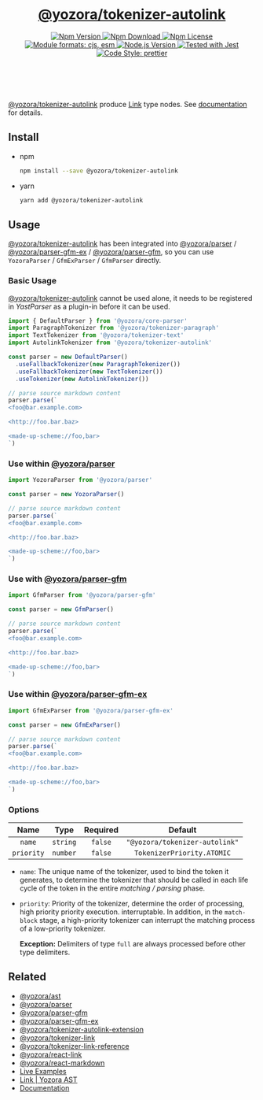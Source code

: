 <!-- :begin use tokenizer/banner -->

<header>
  <h1 align="center">
    <a href="https://github.com/yozorajs/yozora/tree/v2.1.5/tokenizers/autolink#readme">@yozora/tokenizer-autolink</a>
  </h1>
  <div align="center">
    <a href="https://www.npmjs.com/package/@yozora/tokenizer-autolink">
      <img
        alt="Npm Version"
        src="https://img.shields.io/npm/v/@yozora/tokenizer-autolink.svg"
      />
    </a>
    <a href="https://www.npmjs.com/package/@yozora/tokenizer-autolink">
      <img
        alt="Npm Download"
        src="https://img.shields.io/npm/dm/@yozora/tokenizer-autolink.svg"
      />
    </a>
    <a href="https://www.npmjs.com/package/@yozora/tokenizer-autolink">
      <img
        alt="Npm License"
        src="https://img.shields.io/npm/l/@yozora/tokenizer-autolink.svg"
      />
    </a>
    <a href="#install">
      <img
        alt="Module formats: cjs, esm"
        src="https://img.shields.io/badge/module_formats-cjs%2C%20esm-green.svg"
      />
    </a>
    <a href="https://github.com/nodejs/node">
      <img
        alt="Node.js Version"
        src="https://img.shields.io/node/v/@yozora/tokenizer-autolink"
      />
    </a>
    <a href="https://github.com/facebook/jest">
      <img
        alt="Tested with Jest"
        src="https://img.shields.io/badge/tested_with-jest-9c465e.svg"
      />
    </a>
    <a href="https://github.com/prettier/prettier">
      <img
        alt="Code Style: prettier"
        src="https://img.shields.io/badge/code_style-prettier-ff69b4.svg?style=flat-square"
      />
    </a>
  </div>
</header>
<br/>

<!-- :end -->

[@yozora/tokenizer-autolink] produce [Link][node-type] type nodes.
See [documentation][docpage] for details.

<!-- :begin use tokenizer/usage -->

## Install

* npm

  ```bash
  npm install --save @yozora/tokenizer-autolink
  ```

* yarn

  ```bash
  yarn add @yozora/tokenizer-autolink
  ```


## Usage

[@yozora/tokenizer-autolink][] has been integrated into [@yozora/parser][] / [@yozora/parser-gfm-ex][] / [@yozora/parser-gfm][],
so you can use `YozoraParser` / `GfmExParser` / `GfmParser` directly.

### Basic Usage

[@yozora/tokenizer-autolink][] cannot be used alone, it needs to be
registered in *YastParser* as a plugin-in before it can be used.

```typescript {4,9}
import { DefaultParser } from '@yozora/core-parser'
import ParagraphTokenizer from '@yozora/tokenizer-paragraph'
import TextTokenizer from '@yozora/tokenizer-text'
import AutolinkTokenizer from '@yozora/tokenizer-autolink'

const parser = new DefaultParser()
  .useFallbackTokenizer(new ParagraphTokenizer())
  .useFallbackTokenizer(new TextTokenizer())
  .useTokenizer(new AutolinkTokenizer())

// parse source markdown content
parser.parse(`
<foo@bar.example.com>

<http://foo.bar.baz>

<made-up-scheme://foo,bar>
`)
```

### Use within [@yozora/parser][]

```typescript
import YozoraParser from '@yozora/parser'

const parser = new YozoraParser()

// parse source markdown content
parser.parse(`
<foo@bar.example.com>

<http://foo.bar.baz>

<made-up-scheme://foo,bar>
`)
```

### Use with [@yozora/parser-gfm][]

```typescript
import GfmParser from '@yozora/parser-gfm'

const parser = new GfmParser()

// parse source markdown content
parser.parse(`
<foo@bar.example.com>

<http://foo.bar.baz>

<made-up-scheme://foo,bar>
`)
```

### Use within [@yozora/parser-gfm-ex][]

```typescript
import GfmExParser from '@yozora/parser-gfm-ex'

const parser = new GfmExParser()

// parse source markdown content
parser.parse(`
<foo@bar.example.com>

<http://foo.bar.baz>

<made-up-scheme://foo,bar>
`)
```

### Options

Name              | Type        | Required  | Default
:----------------:|:-----------:|:---------:|:--------------:
`name`            | `string`    | `false`   | `"@yozora/tokenizer-autolink"`
`priority`        | `number`    | `false`   | `TokenizerPriority.ATOMIC`

* `name`: The unique name of the tokenizer, used to bind the token it generates,
  to determine the tokenizer that should be called in each life cycle of the
  token in the entire *matching / parsing* phase.

* `priority`: Priority of the tokenizer, determine the order of processing,
  high priority priority execution. interruptable. In addition, in the `match-block`
  stage, a high-priority tokenizer can interrupt the matching process of a
  low-priority tokenizer.

  **Exception:** Delimiters of type `full` are always processed before other type
  delimiters.



<!-- :end -->

## Related


* [@yozora/ast][]
* [@yozora/parser][]
* [@yozora/parser-gfm][]
* [@yozora/parser-gfm-ex][]
* [@yozora/tokenizer-autolink-extension][]
* [@yozora/tokenizer-link][]
* [@yozora/tokenizer-link-reference][]
* [@yozora/react-link][]
* [@yozora/react-markdown][]
* [Live Examples][live-examples]
* [Link | Yozora AST][node-type]
* [Documentation][docpage]

[node-type]: http://yozora.guanghechen.com/docs/package/ast#link

<!-- :begin use tokenizer/definitions -->

[live-examples]: https://yozora.guanghechen.com/docs/package/tokenizer-autolink#live-examples
[docpage]: https://yozora.guanghechen.com/docs/package/tokenizer-autolink
[homepage]: https://github.com/yozorajs/yozora/tree/v2.1.5/tokenizers/autolink#readme
[gfm-spec]: https://github.github.com/gfm
[mdast-homepage]: https://github.com/syntax-tree/mdast

[@yozora/ast]:                                https://github.com/yozorajs/yozora/tree/v2.1.5/packages/ast#readme
[@yozora/ast-util]:                           https://github.com/yozorajs/yozora/tree/v2.1.5/packages/ast-util#readme
[@yozora/character]:                          https://github.com/yozorajs/yozora/tree/v2.1.5/packages/character#readme
[@yozora/eslint-config]:                      https://github.com/yozorajs/yozora/tree/release-2.x.x/packages/eslint-config#readme
[@yozora/core-parser]:                        https://github.com/yozorajs/yozora/tree/v2.1.5/packages/core-parser#readme
[@yozora/core-tokenizer]:                     https://github.com/yozorajs/yozora/tree/v2.1.5/packages/core-tokenizer#readme
[@yozora/invariant]:                          https://github.com/yozorajs/yozora/tree/v2.1.5/packages/invariant#readme
[@yozora/jest-for-tokenizer]:                 https://github.com/yozorajs/yozora/tree/release-2.x.x/packages/jest-for-tokenizer#readme
[@yozora/parser]:                             https://github.com/yozorajs/yozora/tree/v2.1.5/packages/parser#readme
[@yozora/parser-gfm]:                         https://github.com/yozorajs/yozora/tree/v2.1.5/packages/parser-gfm#readme
[@yozora/parser-gfm-ex]:                      https://github.com/yozorajs/yozora/tree/v2.1.5/packages/parser-gfm-ex#readme
[@yozora/template-tokenizer]:                 https://github.com/yozorajs/yozora/tree/release-2.x.x/packages/template-tokenizer#readme
[@yozora/tokenizer-admonition]:               https://github.com/yozorajs/yozora/tree/v2.1.5/tokenizers/admonition#readme
[@yozora/tokenizer-autolink]:                 https://github.com/yozorajs/yozora/tree/v2.1.5/tokenizers/autolink#readme
[@yozora/tokenizer-autolink-extension]:       https://github.com/yozorajs/yozora/tree/v2.1.5/tokenizers/autolink-extension#readme
[@yozora/tokenizer-blockquote]:               https://github.com/yozorajs/yozora/tree/v2.1.5/tokenizers/blockquote#readme
[@yozora/tokenizer-break]:                    https://github.com/yozorajs/yozora/tree/v2.1.5/tokenizers/break#readme
[@yozora/tokenizer-definition]:               https://github.com/yozorajs/yozora/tree/v2.1.5/tokenizers/definition#readme
[@yozora/tokenizer-delete]:                   https://github.com/yozorajs/yozora/tree/v2.1.5/tokenizers/delete#readme
[@yozora/tokenizer-ecma-import]:              https://github.com/yozorajs/yozora/tree/v2.1.5/tokenizers/ecma-import#readme
[@yozora/tokenizer-emphasis]:                 https://github.com/yozorajs/yozora/tree/v2.1.5/tokenizers/emphasis#readme
[@yozora/tokenizer-fenced-block]:             https://github.com/yozorajs/yozora/tree/v2.1.5/tokenizers/fenced-block#readme
[@yozora/tokenizer-fenced-code]:              https://github.com/yozorajs/yozora/tree/v2.1.5/tokenizers/fenced-code#readme
[@yozora/tokenizer-footnote]:                 https://github.com/yozorajs/yozora/tree/v2.1.5/tokenizers/footnote#readme
[@yozora/tokenizer-footnote-definition]:      https://github.com/yozorajs/yozora/tree/v2.1.5/tokenizers/footnote-definition#readme
[@yozora/tokenizer-footnote-reference]:       https://github.com/yozorajs/yozora/tree/v2.1.5/tokenizers/footnote-reference#readme
[@yozora/tokenizer-heading]:                  https://github.com/yozorajs/yozora/tree/v2.1.5/tokenizers/heading#readme
[@yozora/tokenizer-html-block]:               https://github.com/yozorajs/yozora/tree/v2.1.5/tokenizers/html-block#readme
[@yozora/tokenizer-html-inline]:              https://github.com/yozorajs/yozora/tree/v2.1.5/tokenizers/html-inline#readme
[@yozora/tokenizer-image]:                    https://github.com/yozorajs/yozora/tree/v2.1.5/tokenizers/image#readme
[@yozora/tokenizer-image-reference]:          https://github.com/yozorajs/yozora/tree/v2.1.5/tokenizers/image-reference#readme
[@yozora/tokenizer-indented-code]:            https://github.com/yozorajs/yozora/tree/v2.1.5/tokenizers/indented-code#readme
[@yozora/tokenizer-inline-code]:              https://github.com/yozorajs/yozora/tree/v2.1.5/tokenizers/inline-code#readme
[@yozora/tokenizer-inline-math]:              https://github.com/yozorajs/yozora/tree/v2.1.5/tokenizers/inline-math#readme
[@yozora/tokenizer-link]:                     https://github.com/yozorajs/yozora/tree/v2.1.5/tokenizers/link#readme
[@yozora/tokenizer-link-reference]:           https://github.com/yozorajs/yozora/tree/v2.1.5/tokenizers/link-reference#readme
[@yozora/tokenizer-list]:                     https://github.com/yozorajs/yozora/tree/v2.1.5/tokenizers/list#readme
[@yozora/tokenizer-math]:                     https://github.com/yozorajs/yozora/tree/v2.1.5/tokenizers/math#readme
[@yozora/tokenizer-paragraph]:                https://github.com/yozorajs/yozora/tree/v2.1.5/tokenizers/paragraph#readme
[@yozora/tokenizer-setext-heading]:           https://github.com/yozorajs/yozora/tree/v2.1.5/tokenizers/setext-heading#readme
[@yozora/tokenizer-table]:                    https://github.com/yozorajs/yozora/tree/v2.1.5/tokenizers/table#readme
[@yozora/tokenizer-text]:                     https://github.com/yozorajs/yozora/tree/v2.1.5/tokenizers/text#readme
[@yozora/tokenizer-thematic-break]:           https://github.com/yozorajs/yozora/tree/v2.1.5/tokenizers/thematic-break#readme

[@yozora/react-admonition]:                   https://github.com/yozorajs/yozora-react/tree/main/packages/admonition#readme
[@yozora/react-blockquote]:                   https://github.com/yozorajs/yozora-react/tree/main/packages/blockquote#readme
[@yozora/react-break]:                        https://github.com/yozorajs/yozora-react/tree/main/packages/break#readme
[@yozora/react-delete]:                       https://github.com/yozorajs/yozora-react/tree/main/packages/delete#readme
[@yozora/react-emphasis]:                     https://github.com/yozorajs/yozora-react/tree/main/packages/emphasis#readme
[@yozora/react-code]:                         https://github.com/yozorajs/yozora-react/tree/main/packages/code#readme
[@yozora/react-code-live]:                    https://github.com/yozorajs/yozora-react/tree/main/packages/code-live#readme
[@yozora/react-footnote-definitions]:         https://github.com/yozorajs/yozora-react/tree/main/packages/footnote-definitions#readme
[@yozora/react-footnote-reference]:           https://github.com/yozorajs/yozora-react/tree/main/packages/footnote-reference#readme
[@yozora/react-heading]:                      https://github.com/yozorajs/yozora-react/tree/main/packages/heading#readme
[@yozora/react-image]:                        https://github.com/yozorajs/yozora-react/tree/main/packages/image#readme
[@yozora/react-inline-code]:                  https://github.com/yozorajs/yozora-react/tree/main/packages/inline-code#readme
[@yozora/react-inline-math]:                  https://github.com/yozorajs/yozora-react/tree/main/packages/inline-math#readme
[@yozora/react-link]:                         https://github.com/yozorajs/yozora-react/tree/main/packages/link#readme
[@yozora/react-list]:                         https://github.com/yozorajs/yozora-react/tree/main/packages/list#readme
[@yozora/react-list-item]:                    https://github.com/yozorajs/yozora-react/tree/main/packages/list-item#readme
[@yozora/react-markdown]:                     https://github.com/yozorajs/yozora-react/tree/main/packages/markdown#readme
[@yozora/react-math]:                         https://github.com/yozorajs/yozora-react/tree/main/packages/math#readme
[@yozora/react-paragraph]:                    https://github.com/yozorajs/yozora-react/tree/main/packages/paragraph#readme
[@yozora/react-strong]:                       https://github.com/yozorajs/yozora-react/tree/main/packages/strong#readme
[@yozora/react-table]:                        https://github.com/yozorajs/yozora-react/tree/main/packages/table#readme
[@yozora/react-text]:                         https://github.com/yozorajs/yozora-react/tree/main/packages/text#readme
[@yozora/react-thematic-break]:               https://github.com/yozorajs/yozora-react/tree/main/packages/thematic-break#readme

[doc-live-examples/gfm]:                      https://yozora.guanghechen.com/docs/example/gfm
[doc-@yozora/ast]:                            https://yozora.guanghechen.com/docs/package/ast
[doc-@yozora/ast-util]:                       https://yozora.guanghechen.com/docs/package/ast-util
[doc-@yozora/core-parser]:                    https://yozora.guanghechen.com/docs/package/core-parser
[doc-@yozora/core-tokenizer]:                 https://yozora.guanghechen.com/docs/package/core-tokenizer
[doc-@yozora/parser]:                         https://yozora.guanghechen.com/docs/package/parser
[doc-@yozora/parser-gfm]:                     https://yozora.guanghechen.com/docs/package/parser-gfm
[doc-@yozora/parser-gfm-ex]:                  https://yozora.guanghechen.com/docs/package/parser-gfm-ex
[doc-@yozora/tokenizer-admonition]:           https://yozora.guanghechen.com/docs/package/tokenizer-admonition
[doc-@yozora/tokenizer-autolink]:             https://yozora.guanghechen.com/docs/package/tokenizer-autolink
[doc-@yozora/tokenizer-autolink-extension]:   https://yozora.guanghechen.com/docs/package/tokenizer-autolink-extension
[doc-@yozora/tokenizer-blockquote]:           https://yozora.guanghechen.com/docs/package/tokenizer-blockquote
[doc-@yozora/tokenizer-break]:                https://yozora.guanghechen.com/docs/package/tokenizer-break
[doc-@yozora/tokenizer-delete]:               https://yozora.guanghechen.com/docs/package/tokenizer-delete
[doc-@yozora/tokenizer-emphasis]:             https://yozora.guanghechen.com/docs/package/tokenizer-emphasis
[doc-@yozora/tokenizer-fenced-code]:          https://yozora.guanghechen.com/docs/package/tokenizer-fenced-code
[doc-@yozora/tokenizer-heading]:              https://yozora.guanghechen.com/docs/package/tokenizer-heading
[doc-@yozora/tokenizer-html-block]:           https://yozora.guanghechen.com/docs/package/tokenizer-html-block
[doc-@yozora/tokenizer-html-inline]:          https://yozora.guanghechen.com/docs/package/tokenizer-html-inline
[doc-@yozora/tokenizer-image]:                https://yozora.guanghechen.com/docs/package/tokenizer-image
[doc-@yozora/tokenizer-image-reference]:      https://yozora.guanghechen.com/docs/package/tokenizer-image-reference
[doc-@yozora/tokenizer-indented-code]:        https://yozora.guanghechen.com/docs/package/tokenizer-indented-code
[doc-@yozora/tokenizer-inline-code]:          https://yozora.guanghechen.com/docs/package/tokenizer-inline-code
[doc-@yozora/tokenizer-inline-math]:          https://yozora.guanghechen.com/docs/package/tokenizer-inline-math
[doc-@yozora/tokenizer-link]:                 https://yozora.guanghechen.com/docs/package/tokenizer-link
[doc-@yozora/tokenizer-definition]:           https://yozora.guanghechen.com/docs/package/tokenizer-definition
[doc-@yozora/tokenizer-link-reference]:       https://yozora.guanghechen.com/docs/package/tokenizer-link-reference
[doc-@yozora/tokenizer-list]:                 https://yozora.guanghechen.com/docs/package/tokenizer-list
[doc-@yozora/tokenizer-math]:                 https://yozora.guanghechen.com/docs/package/tokenizer-math
[doc-@yozora/tokenizer-paragraph]:            https://yozora.guanghechen.com/docs/package/tokenizer-paragraph
[doc-@yozora/tokenizer-setext-heading]:       https://yozora.guanghechen.com/docs/package/tokenizer-setext-heading
[doc-@yozora/tokenizer-table]:                https://yozora.guanghechen.com/docs/package/tokenizer-table
[doc-@yozora/tokenizer-text]:                 https://yozora.guanghechen.com/docs/package/tokenizer-text
[doc-@yozora/tokenizer-thematic-break]:       https://yozora.guanghechen.com/docs/package/tokenizer-thematic-break
[doc-@yozora/jest-for-tokenizer]:             https://yozora.guanghechen.com/docs/package/jest-for-tokenizer
[doc-@yozora/parser-gfm]:                     https://yozora.guanghechen.com/docs/package/parser-gfm

[gfm-atx-heading]:                            https://github.github.com/gfm/#atx-heading
[gfm-autolink]:                               https://github.github.com/gfm/#autolinks
[gfm-autolink-extension]:                     https://github.github.com/gfm/#autolinks-extension-
[gfm-blockquote]:                             https://github.github.com/gfm/#block-quotes
[gfm-bullet-list]:                            https://github.github.com/gfm/#bullet-list
[gfm-delete]:                                 https://github.github.com/gfm/#strikethrough-extension-
[gfm-emphasis]:                               https://github.github.com/gfm/#can-open-emphasis
[gfm-fenced-code]:                            https://github.github.com/gfm/#fenced-code-block
[gfm-hard-line-break]:                        https://github.github.com/gfm/#hard-line-break
[gfm-html-block]:                             https://github.github.com/gfm/#html-block
[gfm-html-inline]:                            https://github.github.com/gfm/#raw-html
[gfm-image]:                                  https://github.github.com/gfm/#images
[gfm-image-reference]:                        https://github.github.com/gfm/#example-590
[gfm-indented-code]:                          https://github.github.com/gfm/#indented-code-block
[gfm-inline-code]:                            https://github.github.com/gfm/#code-span
[gfm-link]:                                   https://github.github.com/gfm/#inline-link
[gfm-definition]:                             https://github.github.com/gfm/#link-reference-definition
[gfm-link-reference]:                         https://github.github.com/gfm/#reference-link
[gfm-list]:                                   https://github.github.com/gfm/#lists
[gfm-list-item]:                              https://github.github.com/gfm/#list-items
[gfm-list-task-item]:                         https://github.github.com/gfm/#task-list-items-extension-
[gfm-paragraph]:                              https://github.github.com/gfm/#paragraph
[gfm-setext-heading]:                         https://github.github.com/gfm/#setext-heading
[gfm-soft-line-break]:                        https://github.github.com/gfm/#soft-line-breaks
[gfm-strong]:                                 https://github.github.com/gfm/#can-open-strong-emphasis
[gfm-tab]:                                    https://github.github.com/gfm/#tabs
[gfm-table]:                                  https://github.github.com/gfm/#table
[gfm-text]:                                   https://github.github.com/gfm/#soft-line-breaks
[gfm-thematic-break]:                         https://github.github.com/gfm/#thematic-break

<!-- :end -->
